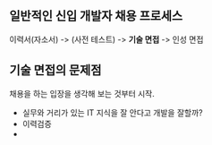 ## 일반적인 신입 개발자 채용 프로세스
이력서(자소서) -> (사전 테스트) -> **기술 면접** -> 인성 면접

## 기술 면접의 문제점
채용을 하는 입장을 생각해 보는 것부터 시작.

* 실무와 거리가 있는 IT 지식을 잘 안다고 개발을 잘할까?
* 이력검증
* 
<!--stackedit_data:
eyJoaXN0b3J5IjpbMjM0MjQwMDIxLC00NDc2NDc1MjMsLTE4OT
UwOTk1NzQsLTIzMDYwODQ0OCwxMjkzOTQxNDc2LC0yMDg4NzQ2
NjEyXX0=
-->